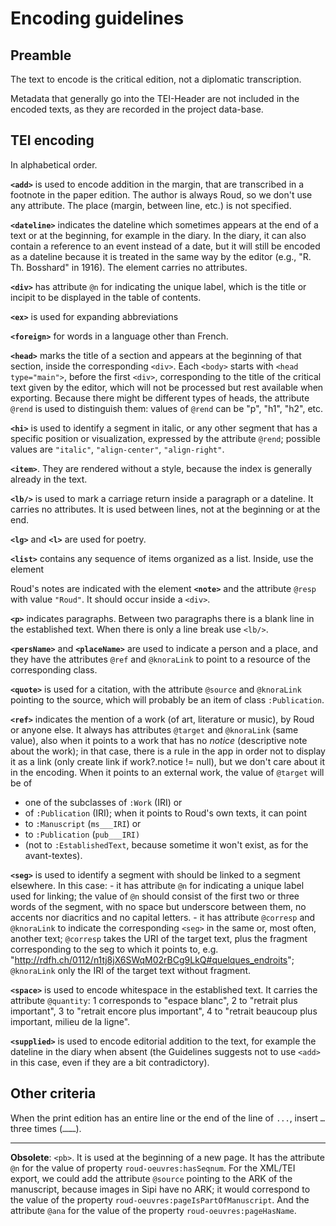 # Encoding guidelines


## Preamble

The text to encode is the critical edition, not a diplomatic transcription.

Metadata that generally go into the TEI-Header are not included in the encoded texts, as they are recorded in the project data-base.

## TEI encoding
In alphabetical order.

**`<add>`** is used to encode addition in the margin, that are transcribed in a footnote in the paper edition. The author is always Roud, so we don't use any attribute. The place (margin, between line, etc.) is not specified.

**`<dateline>`** indicates the dateline which sometimes appears at the end of a text or at the beginning, for example in the diary. In the diary, it can also contain a reference to an event instead of a date, but it will still be encoded as a dateline because it is treated in the same way by the editor (e.g., "R. Th. Bosshard" in 1916). The element carries no attributes.

**`<div>`** has attribute `@n` for indicating the unique label, which is the title or incipit to be displayed in the table of contents.

**`<ex>`** is used for expanding abbreviations

**`<foreign>`** for words in a language other than French.

**`<head>`** marks the title of a section and appears at the beginning of that section, inside the corresponding `<div>`. Each `<body>` starts with `<head type="main">`,  before the first `<div>`, corresponding to the title of the critical text given by the editor, which will not be processed but rest available when exporting. Because there might be different types of heads, the attribute `@rend` is used to distinguish them: values of `@rend` can be "p", "h1", "h2", etc.

**`<hi>`** is used to identify a segment in italic, or any other segment that has a specific position or visualization, expressed by the attribute `@rend`; possible values are `"italic"`, `"align-center"`, `"align-right"`.

**`<item>`**. They are rendered without a style, because the index is generally already in the text.

**`<lb/>`** is used to mark a carriage return inside a paragraph or a dateline. It carries no attributes. It is used between lines, not at the beginning or at the end.

**`<lg>`** and **`<l>`** are used for poetry.

**`<list>`** contains any sequence of items organized as a list. Inside, use the element 

Roud's notes are indicated with the element **`<note>`** and the attribute `@resp` with value `"Roud"`. It should occur inside a `<div>`.

**`<p>`** indicates paragraphs. Between two paragraphs there is a blank line in the established text. When there is only a line break use `<lb/>`.

**`<persName>`** and **`<placeName>`** are used to indicate a person and a place, and they have the attributes `@ref` and `@knoraLink` to point to a resource of the corresponding class.

**`<quote>`** is used for a citation, with the attribute `@source` and `@knoraLink` pointing to the source, which will probably be an item of class `:Publication`.

**`<ref>`** indicates the mention of a work (of art, literature or music), by Roud or anyone else. It always has attributes `@target` and `@knoraLink` (same value), also when it points to a work that has no *notice* (descriptive note about the work); in that case, there is a rule in the app in order not to display it as a link (only create link if work?.notice != null), but we don't care about it in the encoding. When it points to an external work, the value of `@target` will be of
- one of the subclasses of `:Work` (IRI) or
- of `:Publication` (IRI);
when it points to Roud's own texts, it can point 
- to `:Manuscript` (`ms___IRI`) or
- to `:Publication` (`pub___IRI)`
- (not to `:EstablishedText`, because sometime it won't exist, as for the avant-textes).

**`<seg>`** is used to identify a segment with should be linked to a segment elsewhere. In this case:
	- it has attribute `@n` for indicating a unique label used for linking; the value of `@n` should consist of the first two or three words of the segment, with no space but underscore between them, no accents nor diacritics and no capital letters. 
	- it has attribute `@corresp` and `@knoraLink` to indicate the corresponding `<seg>` in the same or, most often, another text; `@corresp` takes the URI of the target text, plus the fragment corresponding to the seg to which it points to, e.g. "http://rdfh.ch/0112/n1tj8jX6SWqM02rBCg9LkQ#quelques_endroits"; `@knoraLink` only the IRI of the target text without fragment.

**`<space>`** is used to encode whitespace in the established text. It carries the attribute `@quantity`: 1 corresponds to "espace blanc", 2 to "retrait plus important", 3 to "retrait encore plus important", 4 to "retrait beaucoup plus important, milieu de la ligne".

**`<supplied>`** is used to encode editorial addition to the text, for example the dateline in the diary when absent (the Guidelines suggests not to use `<add>` in this case, even if they are a bit contradictory). 



## Other criteria
When the print edition has an entire line or the end of the line of `...`, insert `…` three times (`………`).


---


**Obsolete**: 
`<pb>`. It is used at the beginning of a new page. It has the attribute `@n` for the value of property `roud-oeuvres:hasSeqnum`. For the XML/TEI export, we could add the attribute `@source` pointing to the ARK of the manuscript, because images in Sipi have no ARK; it would correspond to the value of the property `roud-oeuvres:pageIsPartOfManuscript`. And the attribute `@ana` for the value of the property `roud-oeuvres:pageHasName`.




